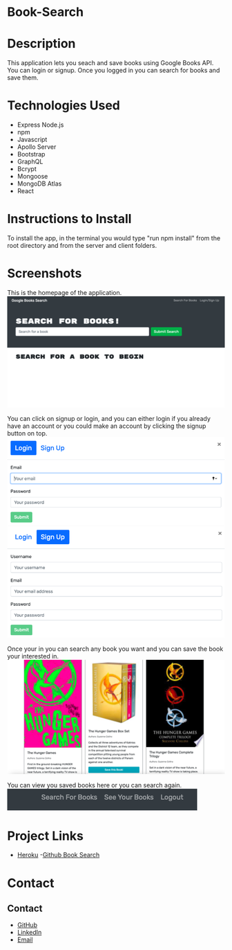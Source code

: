 # Book-Search

# Description
This application lets you seach and save books using Google Books API. You can login or signup. Once you logged in you can search for books and save them. 

# Technologies Used
- Express Node.js
- npm 
- Javascript 
- Apollo Server
- Bootstrap
- GraphQL
- Bcrypt 
- Mongoose 
- MongoDB Atlas
- React 

# Instructions to Install
To install the app, in the terminal you would type "run npm install" from the root directory and from the server and client folders. 

# Screenshots 
This is the homepage of the application. 
![homepage](https://github.com/michelaqyteza/Book-Search/blob/main/img/Homepagesc.png?raw=true)

You can click on signup or login, and you can either login if you already have an account or you could make an account by clicking the signup button on top. 
![login](https://github.com/michelaqyteza/Book-Search/blob/main/img/loginsc.png?raw=true)
![signup](https://github.com/michelaqyteza/Book-Search/blob/main/img/signupsc.png?raw=true)

Once your in you can search any book you want and you can save the book your interested in. 
![booksearch](https://github.com/michelaqyteza/Book-Search/blob/main/img/booksearch.png?raw=true)

You can view you saved books here or you can search again. 
![navbar](https://github.com/michelaqyteza/Book-Search/blob/main/img/navsc.png?raw=true)

# Project Links 
- [Heroku](https://github.com/michelaqyteza/Book-Search)
-[Github Book Search](https://obscure-waters-70910.herokuapp.com/)

# Contact 
## Contact 
- [GitHub](https://github.com/michelaqyteza)
- [LinkedIn](https://www.linkedin.com/in/michela-qyteza-705154207/)
- [Email](mailto:michelaq1997@gmail.com)